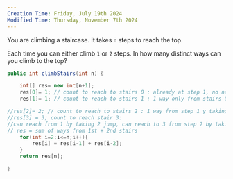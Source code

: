 ```yaml
---
Creation Time: Friday, July 19th 2024
Modified Time: Thursday, November 7th 2024
---
```

You are climbing a staircase. It takes `n` steps to reach the top.

Each time you can either climb `1` or `2` steps. In how many distinct ways can you climb to the top?

```java
public int climbStairs(int n) {

	int[] res= new int[n+1];
	res[0]= 1; // count to reach to stairs 0 : already at step 1, no need to jump
	res[1]= 1; // count to reach to stairs 1 : 1 way only from stairs 0 by taking 1 jump

//res[2]= 2; // count to reach to stairs 2 : 1 way from step 1 y taking 1 jump and 1 way from step 0 by taking 2 jump
//res[3] = 3; count to reach stair 3:
//can reach from 1 by taking 2 jump, can reach to 3 from step 2 by taking 1 jump,
// res = sum of ways from 1st + 2nd stairs
	for(int i=2;i<=n;i++){
		res[i] = res[i-1] + res[i-2];
	}
	return res[n];

}
```